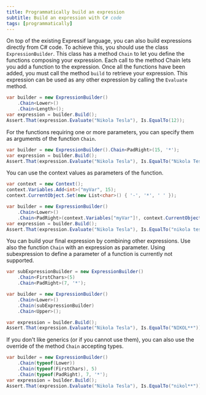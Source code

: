 ```yaml
---
title: Programmatically build an expression
subtitle: Build an expression with C# code
tags: [programmatically]
---
```


On top of the existing Expressif language, you can also build expressions directly from C# code. To achieve this, you should use the class `ExpressionBuilder`. This class has a method `Chain` to let you define the functions composing your expression. Each call to the method Chain lets you add a function to the expression. Once all the functions have been added, you must call the method `build` to retrieve your expression. This expression can be used as any other expression by calling the `Evaluate` method.

<!-- START INCLUDE "ExpressionBuilderTest.cs/Chain_MultipleWithoutParameters_CorrectlyEvaluate" -->
```csharp
var builder = new ExpressionBuilder()
    .Chain<Lower>()
    .Chain<Length>();
var expression = builder.Build();
Assert.That(expression.Evaluate("Nikola Tesla"), Is.EqualTo(12));
```
<!-- END INCLUDE -->

For the functions requiring one or more parameters, you can specify them as arguments of the function `Chain`. 

<!-- START INCLUDE "ExpressionBuilderTest.cs/Chain_WithParameters_CorrectlyEvaluate" -->
```csharp
var builder = new ExpressionBuilder().Chain<PadRight>(15, '*');
var expression = builder.Build();
Assert.That(expression.Evaluate("Nikola Tesla"), Is.EqualTo("Nikola Tesla***"));
```
<!-- END INCLUDE -->

You can use the context values as parameters of the function. 

<!-- START INCLUDE "ExpressionBuilderTest.cs/Chain_MultipleWithContext_CorrectlyEvaluate" -->
```csharp
var context = new Context();
context.Variables.Add<int>("myVar", 15);
context.CurrentObject.Set(new List<char>() { '-', '*', ' ' });

var builder = new ExpressionBuilder()
    .Chain<Lower>()
    .Chain<PadRight>(context.Variables["myVar"]!, context.CurrentObject[1]!);
var expression = builder.Build();
Assert.That(expression.Evaluate("Nikola Tesla"), Is.EqualTo("nikola tesla***"));
```
<!-- END INCLUDE -->

You can build your final expression by combining other expressions. Use also the function `Chain` with an expression as parameter. Using subexpression to define a parameter of a function is currently not supported.

<!-- START INCLUDE "ExpressionBuilderTest.cs/Chain_SubExpression_CorrectlyEvaluate" -->
```csharp
var subExpressionBuilder = new ExpressionBuilder()
    .Chain<FirstChars>(5)
    .Chain<PadRight>(7, '*');

var builder = new ExpressionBuilder()
    .Chain<Lower>()
    .Chain(subExpressionBuilder)
    .Chain<Upper>();

var expression = builder.Build();
Assert.That(expression.Evaluate("Nikola Tesla"), Is.EqualTo("NIKOL**"));
```
<!-- END INCLUDE -->

If you don't like generics (or if you cannot use them), you can also use the override of the method `Chain` accepting types.

<!-- START INCLUDE "ExpressionBuilderTest.cs/Chain_NotGeneric_CorrectlyEvaluate" -->
```csharp
var builder = new ExpressionBuilder()
    .Chain(typeof(Lower))
    .Chain(typeof(FirstChars), 5)
    .Chain(typeof(PadRight), 7, '*');
var expression = builder.Build();
Assert.That(expression.Evaluate("Nikola Tesla"), Is.EqualTo("nikol**"));
```
<!-- END INCLUDE -->

